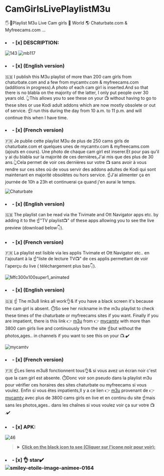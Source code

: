 # CamGirlsLivePlaylistM3u
🖐️🔞Playlist M3u Live Cam girls 👄 World 🌎 Chaturbate.com &amp; Myfreecams.com ...

### <li>- [x] DESCRIPTION: </li>
![143](https://github.com/victore447/CamGirlsLivePlaylistM3u/assets/48101775/1b494a34-902c-41a3-8a08-9f6d8a34d30f)
![mb117](https://github.com/victore447/CamGirlsLivePlaylistM3u/assets/48101775/3818070a-ef63-4b80-b33f-8de04b6c42b4)

 ### <li>- [x] (English version) </li>
🇬🇧 I publish this M3u playlist of more than 200 cam girls from chaturbate.com 
and a few from  mycamtv.com & myfreecams.com (additions in progress).A photo of each cam girl is inserted.And so 
that there is no blabla on the majority of the latter, I only put people over 30 years old.
👆This allows you to see these on your 📺 without having to go to these sites or use Kodi
adult addons which are now mostly obsolete or out of service.
☝️I run this during the day from 10 a.m. to 11 p.m. and will continue this when I have time.
### <li>- [x] (French version) </li>
🇫🇷 Je publie cette playlist M3u de plus de 250 cams girls de chaturbate.com 
et quelques unes de mycamtv.com & myfreecams.com (ajouts en cours).
Une photo de chaque cam girl est inserer.Et pour pas qu'il y ai du blabla sur la majorité de ces 
dernières,J'ai mis que des plus de 30 ans.👆Cela permet de voir ces dernières sur votre 📺 sans avoir à vous
rendre sur ces sites où de vous servir des addons adultes de Kodi qui sont maintenant en
majorité obsolètes ou hors service.
☝️J'ai alimenter ça en journée de 10h a 23h et continuerai ça quand j'en aurai le temps.

![Chaturbate](https://github.com/victore447/CamGirlsLivePlaylistM3u/assets/48101775/1c3f2217-1e1d-4175-9535-5219c6b0939d)

### <li>- [x] (English version) </li>
🇬🇧 The playlist can be read via the Tivimate and Ott Navigator apps etc. by adding it to the
☝️"TV playlist📺" of these apps allowing you to see the live preview (download below👇).
### <li>- [x] (French version) </li>
🇫🇷 La playlist est lisible via les applis Tivimate et Ott Navigator etc.. en l'ajoutant à la
☝️"liste de lecture TV📺" de ces applis permettant de voir l'aperçu du live ( téléchargement plus bas👇).

![Mfc300x100super1_animated](https://github.com/victore447/CamGirlsLivePlaylistM3u/assets/48101775/6fdced66-d7a0-4997-981a-448923b4b55c)

### <li>- [x] (English version) </li>
🇬🇧 ☝️ The m3u8 links all work👌& if you have a black screen it's because the cam girl is absent.
⏱️So see her nickname in the m3u playlist to check these times of the chaturbate or myfreecams sites if you want.
Finally if you are impatient, there is this link 👉 [m3u](https://bit.ly/iptvlivecams) from 👉 [mycamtv](https://fr.mycamtv.com) with more 
than 3800 cam girls live and continuously from the site ☝️but without the photos,ages.. in channels if you want to see this on your 📺.✔️

![mycamtv](https://github.com/victore447/CamGirlsLivePlaylistM3u/assets/48101775/5d100735-9088-40a3-b5b3-c94dcd14669e)
### <li>- [x] (French version) </li>
🇫🇷 ☝️Les liens m3u8 fonctionnent tous👌& si vous avez un écran noir c'est que la cam girl est absente.
⏱️Donc voir son pseudo dans la playlist m3u pour vérifier ces horaires des sites chaturbate ou myfreecams si vous voulez. 
Enfin si vous êtes impatients,Il y a ce lien 👉 [m3u](https://bit.ly/iptvlivecams) provenant de 👉 [mycamtv](https://fr.mycamtv.com) avec plus 
de 3800 cams girls en live et en continu du site ☝️mais sans les photos,ages.. dans les chaînes si vous voulez voir ça sur votre 📺 .✔️

></details>
### <li>- [x] APK: </li>
![46](https://github.com/victore447/FilmsSeriesStrmdanskodi/assets/48101775/caa9e727-800b-4827-a780-9684462ccf19)
><details>
>  <summary><b><u>Click on the black icon to see (Cliquer sur l'icone noir pour voir):</u></b></summary>
>  
> - 🖲️ **[Premium Mod Ott Navigator Iptv](https://dlandroid.com/ott-navigator-iptv-apk)**
> - 🖲️ **[Ott Navigator Iptv Google Play Store](https://play.google.com/store/apps/details?id=studio.scillarium.ottnavigator&hl=fr&gl=US)**
> - ![Ott Navigator Google Play Store](https://github.com/victore447/M3uSportsFrance/assets/48101775/86d9a2f8-6516-4f7d-a1e6-89c429e438f3)
> - 🖲️ **[Premium Mod Tivimate Iptv Player](https://dlandroid.com/tivimate-iptv-player-apk)**
> - 🖲️ **[Tivimate Iptv Player Google Play Store](https://play.google.com/store/apps/details?id=ar.tvplayer.tv&hl=fr&gl=US)**
> -  ![Tivimate](https://github.com/victore447/M3uSportsFrance/assets/48101775/2ed83ae1-f593-4ed9-951a-45bb9a9ba029)
> - 🖲️ **[Premium Mod Televizo](https://happymod.com/ottplay-iptv-725-7-mod/com.ottplay.ottplay/)**
> - 🖲️ **[Televizo Google Play Store](https://play.google.com/store/apps/details?id=com.ottplay.ottplay&hl=es)**
> - ![unnamed](https://github.com/victore447/CamGirlsLivePlaylistM3u/assets/48101775/255b84d0-9df4-46a8-a083-876e77403a59)


> 
></details>

### <li>- [x] 👌 star✔️ </li>![smiley-etoile-image-animee-0164](https://github.com/victore447/FilmsSeriesStrmdanskodi/assets/48101775/dc73a5b7-e38e-4d80-9cbc-68ac5dd89826)
